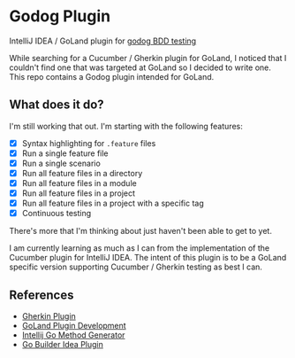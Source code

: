 Godog Plugin
=======================

IntelliJ IDEA / GoLand plugin for [godog BDD testing](https://github.com/cucumber/godog)

While searching for a Cucumber / Gherkin plugin for GoLand, I noticed that I couldn't find one that was targeted at
GoLand so I decided to write one.  This repo contains a Godog plugin intended for GoLand.

What does it do?
----------------

I'm still working that out.  I'm starting with the following features:

- [x] Syntax highlighting for `.feature` files
- [x] Run a single feature file
- [x] Run a single scenario
- [x] Run all feature files in a directory
- [x] Run all feature files in a module
- [x] Run all feature files in a project
- [x] Run all feature files in a project with a specific tag
- [x] Continuous testing

There's more that I'm thinking about just haven't been able to get to yet.

I am currently learning as much as I can from the implementation of the Cucumber plugin for IntelliJ IDEA.
The intent of this plugin is to be a GoLand specific version supporting Cucumber / Gherkin testing as best I can.


## References

- [Gherkin Plugin](https://plugins.jetbrains.com/plugin/9164-gherkin)
- [GoLand Plugin Development](https://plugins.jetbrains.com/docs/intellij/goland.html)
- [Intellij Go Method Generator](https://github.com/pkondratev/Intellij-go-method-generator/tree/master)
- [Go Builder Idea Plugin](https://github.com/OddCN/go-builder-generator-idea-plugin/tree/master)

